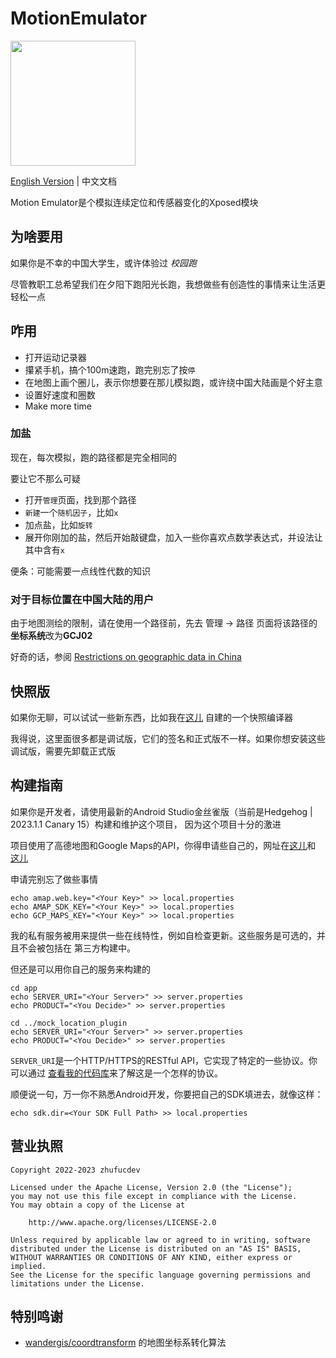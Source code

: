 # MotionEmulator

<img src="art/MotionEmulator.svg" width="200">

[English Version](README.md) | 中文文档

Motion Emulator是个模拟连续定位和传感器变化的Xposed模块

## 为啥要用

如果你是不幸的中国大学生，或许体验过 _校园跑_ 

尽管教职工总希望我们在夕阳下跑阳光长跑，我想做些有创造性的事情来让生活更轻松一点

## 咋用

* 打开运动记录器
* 攥紧手机，搞个100m速跑，跑完别忘了按`停`
* 在地图上画个圈儿，表示你想要在那儿模拟跑，或许绕中国大陆画是个好主意
* 设置好速度和圈数
* Make more time

### 加盐
现在，每次模拟，跑的路径都是完全相同的

要让它不那么可疑

* 打开`管理`页面，找到那个路径
* `新建`一个`随机因子`，比如`x`
* 加点盐，比如`旋转`
* 展开你刚加的盐，然后开始敲键盘，加入一些你喜欢点数学表达式，并设法让其中含有`x`

便条：可能需要一点线性代数的知识

### 对于目标位置在中国大陆的用户

由于地图测绘的限制，请在使用一个路径前，先去
管理 -> 路径 页面将该路径的**坐标系统**改为**GCJ02**

好奇的话，参阅
[Restrictions on geographic data in China](https://en.wikipedia.org/wiki/Restrictions_on_geographic_data_in_China)

## 快照版

如果你无聊，可以试试一些新东西，比如我在[这儿](https://build.zhufucdev.com/buildConfiguration/ME_Snapshot)
自建的一个快照编译器

我得说，这里面很多都是调试版，它们的签名和正式版不一样。如果你想安装这些 调试版，需要先卸载正式版

## 构建指南

如果你是开发者，请使用最新的Android Studio金丝雀版（当前是Hedgehog | 2023.1.1 Canary 15）构建和维护这个项目，
因为这个项目十分的激进

项目使用了高德地图和Google Maps的API，你得申请些自己的，网址在[这儿](https://console.amap.com/dev/key/app)和
[这儿](https://developers.google.com/maps/documentation/android-sdk/start)

申请完别忘了做些事情
```shell
echo amap.web.key="<Your Key>" >> local.properties
echo AMAP_SDK_KEY="<Your Key>" >> local.properties
echo GCP_MAPS_KEY="<Your Key>" >> local.properties
```

我的私有服务被用来提供一些在线特性，例如自检查更新。这些服务是可选的，并且不会被包括在
第三方构建中。

但还是可以用你自己的服务来构建的
```shell
cd app
echo SERVER_URI="<Your Server>" >> server.properties
echo PRODUCT="<You Decide>" >> server.properties

cd ../mock_location_plugin
echo SERVER_URI="<Your Server>" >> server.properties
echo PRODUCT="<You Decide>" >> server.properties
```

`SERVER_URI`是一个HTTP/HTTPS的RESTful API，它实现了特定的一些协议。你可以通过
[查看我的代码库](https://github.com/zhufucdev/api.zhufucdev)来了解这是一个怎样的协议。

顺便说一句，万一你不熟悉Android开发，你要把自己的SDK填进去，就像这样：
```shell
echo sdk.dir=<Your SDK Full Path> >> local.properties
```

## 营业执照

```
Copyright 2022-2023 zhufucdev

Licensed under the Apache License, Version 2.0 (the "License");
you may not use this file except in compliance with the License.
You may obtain a copy of the License at

    http://www.apache.org/licenses/LICENSE-2.0

Unless required by applicable law or agreed to in writing, software
distributed under the License is distributed on an "AS IS" BASIS,
WITHOUT WARRANTIES OR CONDITIONS OF ANY KIND, either express or implied.
See the License for the specific language governing permissions and
limitations under the License.
```

## 特别鸣谢

- [wandergis/coordtransform](https://github.com/wandergis/coordtransform) 的地图坐标系转化算法